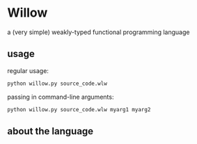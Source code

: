 # Willow
a (very simple) weakly-typed functional programming language

## usage
regular usage:
```bash
python willow.py source_code.wlw
```

passing in command-line arguments:
```bash
python willow.py source_code.wlw myarg1 myarg2
```


## about the language
